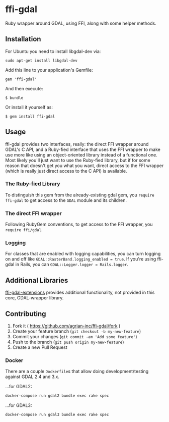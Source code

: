 # ffi-gdal

Ruby wrapper around GDAL, using FFI, along with some helper methods.

## Installation

For Ubuntu you need to install libgdal-dev via:

    sudo apt-get install libgdal-dev

Add this line to your application's Gemfile:

    gem 'ffi-gdal'

And then execute:

    $ bundle

Or install it yourself as:

    $ gem install ffi-gdal

## Usage

ffi-gdal provides two interfaces, really: the direct FFI wrapper around GDAL's
C API, and a Ruby-fied interface that uses the FFI wrapper to make use more
like using an object-oriented library instead of a functional one. Most likely
you'll just want to use the Ruby-fied library, but if for some reason that
doesn't get you what you want, direct access to the FFI wrapper (which is
really just direct access to the C API) is available.

### The Ruby-fied Library

To distinguish this gem from the already-existing gdal gem, you
`require ffi-gdal` to get access to the `GDAL` module and its children.

### The direct FFI wrapper

Following RubyGem conventions, to get access to the FFI wrapper, you
`require ffi/gdal`.

### Logging

For classes that are enabled with logging capabilities, you can turn logging on
and off like `GDAL::RasterBand.logging_enabled = true`. If you're using ffi-gdal
in Rails, you can `GDAL::Logger.logger = Rails.logger`.

## Additional Libraries

[ffi-gdal-extensions](https://github.com/agrian-inc/ffi-gdal-extensions) provides
additional functionality, not provided in this core, GDAL-wrapper library.

## Contributing

1. Fork it ( https://github.com/agrian-inc/ffi-gdal/fork )
2. Create your feature branch (`git checkout -b my-new-feature`)
3. Commit your changes (`git commit -am 'Add some feature'`)
4. Push to the branch (`git push origin my-new-feature`)
5. Create a new Pull Request

### Docker

There are a couple `Dockerfile`s that allow doing development/testing against
GDAL 2.4 and 3.x.

...for GDAL2:

```sh
docker-compose run gdal2 bundle exec rake spec
```

...for GDAL3:

```sh
docker-compose run gdal3 bundle exec rake spec
```
